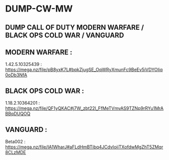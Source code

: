 # DUMP-CW-MW
DUMP CALL OF DUTY MODERN WARFARE / BLACK OPS COLD WAR / VANGUARD
---------------------------------------------------------------------------

MODERN WARFARE : 
-------------------------
1.42.5.10325439 : https://mega.nz/file/pB8yxK7L#bpkZjugSE_OqWRyXmunFc9BeEv5iVDYOIiq0oDb3NfA


BLACK OPS COLD WAR : 
-------------------------
1.18.2.10364201 : https://mega.nz/file/QF1yQKAC#j7W_zbt22l_FfMeTVmvAS9TZNp9rRYu1MrABBqDUQOQ


VANGUARD : 
-------------------------
Beta002 : https://mega.nz/file/IA1WharJ#aFLdHmBTibq4JCdvIoiiTXofdwMgZhT5ZMqr8CLzMDE
